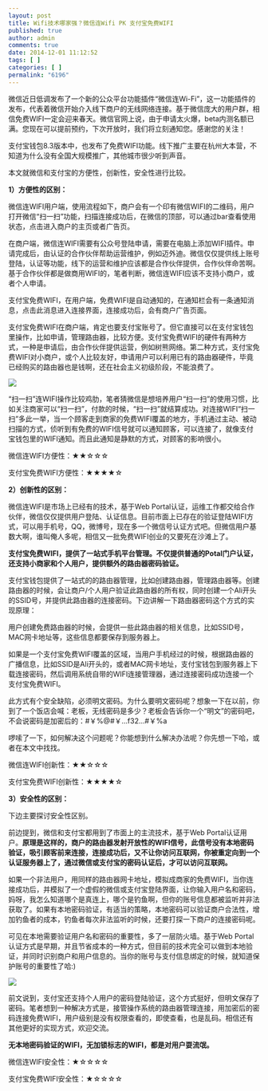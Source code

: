 ```yaml
---
layout: post
title: Wifi技术哪家强？微信连Wifi PK 支付宝免费WIFI
published: true
author: admin
comments: true
date: 2014-12-01 11:12:52
tags: [ ]
categories: [ ]
permalink: "6196"
---
```

微信近日低调发布了一个新的公众平台功能插件“微信连Wi-Fi”，这一功能插件的发布，代表着微信开始介入线下商户的无线网络连接。基于微信庞大的用户群，相信免费WIFI一定会迎来春天。微信官网上说，由于申请太火爆，beta内测名额已满。您现在可以提前预约，下次开放时，我们将立刻通知您。感谢您的关注！

支付宝钱包8.3版本中，也发布了免费WIFI功能。线下推广主要在杭州大本营，不知道为什么没有全国大规模推广，其他城市很少听到声音。

本文就微信和支付宝的方便性，创新性，安全性进行比较。

**1）方便性的区别：**

微信连WIFI用户端，使用流程如下，商户会有一个印有微信WIFI的二维码，用户打开微信“扫一扫”功能，扫描连接成功后，在微信的顶部，可以通过bar查看使用状态，点击进入商户的主页或者广告页。

在商户端，微信连WIFI需要有公众号登陆申请，需要在电脑上添加WIFI插件。申请完成后，由认证的合作伙伴帮助运营维护，例如迈外迪。微信仅仅提供线上账号登陆，认证等功能，线下的运营和维护应该都是合作伙伴提供，合作伙伴命苦啊。基于合作伙伴都是做商用WIFI的，笔者判断，微信连WIFI应该不支持小商户，或者个人申请。

支付宝免费WIFI，在用户端，免费WIFI是自动通知的，在通知栏会有一条通知消息，点击此消息进入连接界面，连接成功后，会有商户广告页面。

支付宝免费WIFI在商户端，肯定也要支付宝账号了。但它直接可以在支付宝钱包里操作，比如申请，管理路由器，比较方便。支付宝免费WIFI的硬件有两种方式，一种是申请后，由合作伙伴提供运营，例如树熊网络。第二种方式，支付宝免费WIFI对小商户，或个人比较友好，申请用户可以利用已有的路由器硬件，毕竟已经购买的路由器也是钱啊，还在社会主义初级阶段，不能浪费了。

![][1]

“扫一扫”连WIFI操作比较鸡肋，笔者猜微信是想培养用户“扫一扫”的使用习惯，比如关注商家可以“扫一扫”，付款的时候，“扫一扫”就结算成功。对连接WIFI“扫一扫”多此一举，当一个顾客走到商家的免费WIFI覆盖的地方，手机通过主动、被动扫描的方式，侦听到有免费的WIFI信号就可以通知顾客，可以连接了，就像支付宝钱包里的WIFI通知。而且此通知是静默的方式，对顾客的影响很小。

微信连WIFI方便性：★★☆☆☆

支付宝免费WIFI方便性：★★★★☆

**2）创新性的区别：**

微信连WIFI是市场上已经有的技术，基于Web Portal认证，运维工作都交给合作伙伴，微信仅仅提供用户登陆、认证信息。目前市面上已存在的验证登陆WIFI方式，可以用手机号，QQ，微博号，现在多一个微信号认证方式吧。但微信用户基数大啊，谁叫俺人多呢，相信又一批免费WIFI创业的又要死在沙滩上了。

**支付宝免费WIFI，提供了一站式手机平台管理。不仅提供普通的Potal门户认证，还支持小商家和个人用户，提供额外的路由器密码验证。**

支付宝钱包提供了一站式的的路由器管理，比如创建路由器，管理路由器等。创建路由器的时候，会让商户/个人用户验证此路由器的所有权，同时创建一个Ali开头的SSID号，并提供此路由器的连接密码。下边讲解一下路由器密码这个方式的实现原理：

用户创建免费路由器的时候，会提供一些此路由器的相关信息，比如SSID号，MAC网卡地址等，这些信息都要保存到服务器上。

如果是一个支付宝免费WIFI覆盖的区域，当用户手机经过的时候，根据路由器的广播信息，比如SSID是Ali开头的，或者MAC网卡地址，支付宝钱包到服务器上下载连接密码，然后调用系统自带的WIFI连接管理器，通过连接密码成功连接一个支付宝免费WIFI。

此方式有个安全缺陷，必须明文密码。为什么要明文密码呢？想象一下在以前，你到了一个饭店会喊：老板，无线密码是多少？老板会告诉你一个“明文”的密码吧，不会说密码是加密后的：#￥%@#￥…f32…#￥%a

啰嗦了一下，如何解决这个问题呢？你能想到什么解决办法呢？你先想一下哈，或者在本文中找找。

微信连WIFI创新性：★★☆☆☆

支付宝免费WIFI创新性：★★★★☆

**3）安全性的区别：**

下边主要探讨安全性区别。

前边提到，微信和支付宝都用到了市面上的主流技术，基于Web Portal认证用户。**原理是这样的，商户的路由器发射开放性的WIFI信号，此信号没有本地密码验证，吸引顾客前来连接，连接成功后，又不让你访问互联网，你被重定向到一个认证服务器上了，通过微信或支付宝的密码认证后，才可以访问互联网。**

如果一个非法用户，用同样的路由器网卡地址，模拟成商家的免费WIFI，当你连接成功后，并模拟了一个虚假的微信或支付宝登陆界面，让你输入用户名和密码，妈呀，我怎么知道哪个是真连上，哪个是钓鱼啊，但你的账号信息都被监听并非法获取了。如果有本地密码验证，有适当的策略，本地密码可以验证商户合法性，增加钓鱼者的成本，钓鱼者每次非法监听的时候，还要打探一下商户的连接密码呢。

可见在本地需要验证用户名和密码的重要性，多了一层防火墙。基于Web Portal认证方式是早期，并且节省成本的一种方式，但目前的技术完全可以做到本地验证，并同时识别商户和用户信息的。当你的账号与支付信息绑定的时候，就知道保护账号的重要性了哈:)

![][2]

前文说到，支付宝还支持个人用户的密码登陆验证，这个方式挺好，但明文保存了密码。笔者想到一种解决方式是，接管操作系统的路由器管理连接，用加密后的密码连接免费WIFI，用户级别是没有权限查看的，即使查看，也是乱码。相信还有其他更好的实现方式，欢迎交流。

**无本地密码验证的WIFI，无加锁标志的WIFI，都是对用户耍流氓。**

微信连WIFI安全性：★☆☆☆☆

支付宝免费WIFI安全性：★☆☆☆☆

 [1]: http://yongz.com/yz/wp-content/uploads/2014/12/86d7ca5e6f76c9a3dafdad64de323e34.jpg
 [2]: http://yongz.com/yz/wp-content/uploads/2014/12/0f80f9aac9fad973c6d5679870be36f9.jpg